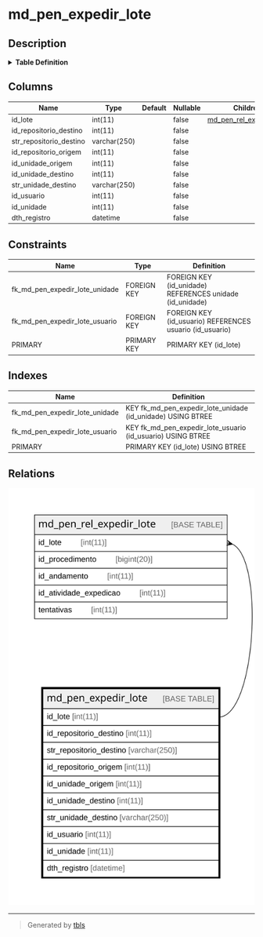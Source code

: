 # md_pen_expedir_lote

## Description

<details>
<summary><strong>Table Definition</strong></summary>

```sql
CREATE TABLE `md_pen_expedir_lote` (
  `id_lote` int(11) NOT NULL,
  `id_repositorio_destino` int(11) NOT NULL,
  `str_repositorio_destino` varchar(250) NOT NULL,
  `id_repositorio_origem` int(11) NOT NULL,
  `id_unidade_origem` int(11) NOT NULL,
  `id_unidade_destino` int(11) NOT NULL,
  `str_unidade_destino` varchar(250) NOT NULL,
  `id_usuario` int(11) NOT NULL,
  `id_unidade` int(11) NOT NULL,
  `dth_registro` datetime NOT NULL,
  PRIMARY KEY (`id_lote`),
  KEY `fk_md_pen_expedir_lote_usuario` (`id_usuario`),
  KEY `fk_md_pen_expedir_lote_unidade` (`id_unidade`),
  CONSTRAINT `fk_md_pen_expedir_lote_unidade` FOREIGN KEY (`id_unidade`) REFERENCES `unidade` (`id_unidade`),
  CONSTRAINT `fk_md_pen_expedir_lote_usuario` FOREIGN KEY (`id_usuario`) REFERENCES `usuario` (`id_usuario`)
) ENGINE=InnoDB DEFAULT CHARSET=latin1 COLLATE=latin1_swedish_ci
```

</details>

## Columns

| Name | Type | Default | Nullable | Children | Parents | Comment |
| ---- | ---- | ------- | -------- | -------- | ------- | ------- |
| id_lote | int(11) |  | false | [md_pen_rel_expedir_lote](md_pen_rel_expedir_lote.md) |  |  |
| id_repositorio_destino | int(11) |  | false |  |  |  |
| str_repositorio_destino | varchar(250) |  | false |  |  |  |
| id_repositorio_origem | int(11) |  | false |  |  |  |
| id_unidade_origem | int(11) |  | false |  |  |  |
| id_unidade_destino | int(11) |  | false |  |  |  |
| str_unidade_destino | varchar(250) |  | false |  |  |  |
| id_usuario | int(11) |  | false |  |  |  |
| id_unidade | int(11) |  | false |  |  |  |
| dth_registro | datetime |  | false |  |  |  |

## Constraints

| Name | Type | Definition |
| ---- | ---- | ---------- |
| fk_md_pen_expedir_lote_unidade | FOREIGN KEY | FOREIGN KEY (id_unidade) REFERENCES unidade (id_unidade) |
| fk_md_pen_expedir_lote_usuario | FOREIGN KEY | FOREIGN KEY (id_usuario) REFERENCES usuario (id_usuario) |
| PRIMARY | PRIMARY KEY | PRIMARY KEY (id_lote) |

## Indexes

| Name | Definition |
| ---- | ---------- |
| fk_md_pen_expedir_lote_unidade | KEY fk_md_pen_expedir_lote_unidade (id_unidade) USING BTREE |
| fk_md_pen_expedir_lote_usuario | KEY fk_md_pen_expedir_lote_usuario (id_usuario) USING BTREE |
| PRIMARY | PRIMARY KEY (id_lote) USING BTREE |

## Relations

![er](md_pen_expedir_lote.svg)

---

> Generated by [tbls](https://github.com/k1LoW/tbls)
